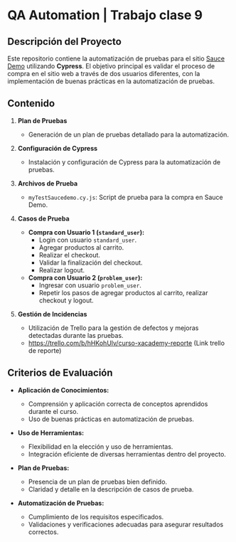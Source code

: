 # QA Automation | Trabajo clase 9 

## Descripción del Proyecto

Este repositorio contiene la automatización de pruebas para el sitio [Sauce Demo](https://www.saucedemo.com) utilizando **Cypress**. El objetivo principal es validar el proceso de compra en el sitio web a través de dos usuarios diferentes, con la implementación de buenas prácticas en la automatización de pruebas.

## Contenido

1. **Plan de Pruebas**
   - Generación de un plan de pruebas detallado para la automatización.

2. **Configuración de Cypress**
   - Instalación y configuración de Cypress para la automatización de pruebas.

3. **Archivos de Prueba**
   - `myTestSaucedemo.cy.js`: Script de prueba para la compra en Sauce Demo.

4. **Casos de Prueba**
   - **Compra con Usuario 1 (`standard_user`):**
     - Login con usuario `standard_user`.
     - Agregar productos al carrito.
     - Realizar el checkout.
     - Validar la finalización del checkout.
     - Realizar logout.
   - **Compra con Usuario 2 (`problem_user`):**
     - Ingresar con usuario `problem_user`.
     - Repetir los pasos de agregar productos al carrito, realizar checkout y logout.

5. **Gestión de Incidencias**
   - Utilización de Trello para la gestión de defectos y mejoras detectadas durante las pruebas.
   - https://trello.com/b/hHKohUlv/curso-xacademy-reporte (Link trello de reporte)

## Criterios de Evaluación

- **Aplicación de Conocimientos:**
  - Comprensión y aplicación correcta de conceptos aprendidos durante el curso.
  - Uso de buenas prácticas en automatización de pruebas.

- **Uso de Herramientas:**
  - Flexibilidad en la elección y uso de herramientas.
  - Integración eficiente de diversas herramientas dentro del proyecto.

- **Plan de Pruebas:**
  - Presencia de un plan de pruebas bien definido.
  - Claridad y detalle en la descripción de casos de prueba.

- **Automatización de Pruebas:**
  - Cumplimiento de los requisitos especificados.
  - Validaciones y verificaciones adecuadas para asegurar resultados correctos.
